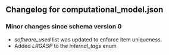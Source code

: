 ## Changelog for computational_model.json

### Minor changes since schema version 0
* *software_used* list was updated to enforce item uniqueness.
* Added *LRGASP* to the *internal_tags* enum

